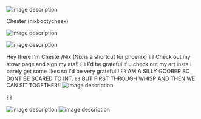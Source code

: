 ![image description](https://64.media.tumblr.com/16addfa05d4eb55bc220480c49018d9b/804a182a7ca8e6a2-35/s2048x3072/710b670fd4041c5ad2b3f938b2e5e7508c8c3a84.pnj)




Chester (nixbootycheex)  

![image description](https://i.pinimg.com/originals/83/f9/2a/83f92a3019d6780fa3302706569e72fb.gif)


  ![image description](https://adriansblinkiecollection.neocities.org/w11.gif)


  Hey there I'm Chester/Nix (Nix is a shortcut for phoenix) 
꒰ ꒱ Check out my straw page and sign my ata!! ꒰ ꒱
I'd be grateful if u check out my art insta I barely get some likes so I'd be very grateful!! 
꒰ ꒱ AM A SILLY GOOBER SO DONT BE SCARED TO INT. ꒰ ꒱
 BUT FIRST THROUGH WHISP AND THEN WE CAN SIT TOGETHER!!
![image description](https://64.media.tumblr.com/fc8edfe17dfd760a9ee273855d65e9b8/tumblr_inline_pdzdvpp6jd1v11djx_500.gif)



꒰ ꒱




![image description](https://64.media.tumblr.com/5fd6b88595f6233dc115b26008b69331/tumblr_inline_pc38kzuDql1vfzaiv_1280.gif)
![image description](https://64.media.tumblr.com/60f811004acd5aca9ac05894e3eb8a37/tumblr_inline_pdzdwmo3oY1v11djx_500.gif)
